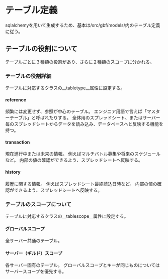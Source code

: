 # テーブル定義

sqlalchemyを用いて生成するため、基本は/src/gbf/models/内のテーブル定義に従う。

## テーブルの役割について

テーブルごとに３種類の役割があり、さらに２種類のスコープに分かれる。

### テーブルの役割詳細

テーブルに対応するクラスの__tabletype__属性に設定する。

#### reference

頻繁には変更せず、参照が中心のテーブル。
エンジニア用語で言えば「マスターテーブル」と呼ばれたりする。
全体用のスプレッドシート、またはサーバー毎のスプレッドシートからデータを読み込み、データベースへと反映する機能を持つ。

#### transaction

現在進行中または未来の情報。
例えばマルチバトル募集や将来のスケジュールなど。
内部の値の確認ができるよう、スプレッドシートへ反映する。

#### history

履歴に関する情報。
例えばスプレッドシート最終読込日時など。
内部の値の確認ができるよう、スプレッドシートへ反映する。

### テーブルのスコープについて

テーブルに対応するクラスの__tablescope__属性に設定する。

#### グローバルスコープ

全サーバー共通のテーブル。

#### サーバー（ギルド）スコープ

各サーバー固有のテーブル。
グローバルスコープとキーが同じものについてはサーバースコープを優先する。